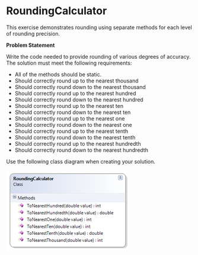 ---
---
# RoundingCalculator

This exercise demonstrates rounding using separate methods for each level of rounding precision.

**Problem Statement**

Write the code needed to provide rounding of various degrees of accuracy. The solution must meet the following requirements:

* All of the methods should be static.
* Should correctly round up to the nearest thousand
* Should correctly round down to the nearest thousand
* Should correctly round up to the nearest hundred
* Should correctly round down to the nearest hundred
* Should correctly round up to the nearest ten
* Should correctly round down to the nearest ten
* Should correctly round up to the nearest one
* Should correctly round down to the nearest one
* Should correctly round up to the nearest tenth
* Should correctly round down to the nearest tenth
* Should correctly round up to the nearest hundredth
* Should correctly round down to the nearest hundredth

Use the following class diagram when creating your solution.

![RoundingCalculator Class Diagram](E-RoundingCalculator.png)
